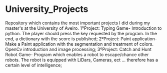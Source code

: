# University_Projects
Repository which contains the most important projects I did during my master's at the University of Aveiro.
1ºProject: Typing Game- Introduction to python. The player should press the key requested by the program. In the end, a dictionary with the score is published;
2ºProject: Paint application- Make a Paint application with the segmentation and treatment of colors. OpenCv introduction and image processing;
3ºProject: Catch and Hunt Robot Game- Program which enables a robot to escape/chance other robots. The robot is equipped with LiDars, Cameras, ect ... therefore has a certain level of intelligence;

